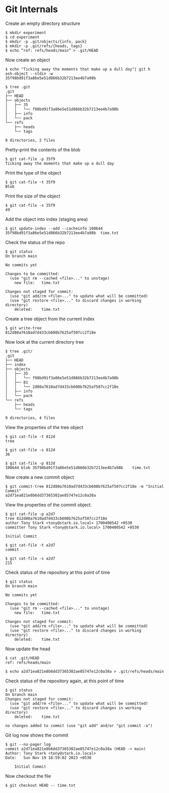 # Git Internals

Create an empty directory structure

```
$ mkdir experiment
$ cd experiment
$ mkdir -p .git/objects/{info, pack}
$ mkdir -p .git/refs/{heads, tags}
$ echo “ref: refs/heads/main” > .git/HEAD
```

Now create an object

```
$ echo "Ticking away the moments that make up a dull day"| git h
ash-object --stdin -w
35f98bd91f3a86e5e51d866b32b7213ee4b7a98b

$ tree .git
.git
├── HEAD
├── objects
│   ├── 35
│   │   └── f98bd91f3a86e5e51d866b32b7213ee4b7a98b
│   ├── info
│   └── pack
└── refs
    ├── heads
    └── tags

8 directories, 2 files
```

Pretty-print the contents of the blob

```
$ git cat-file -p 35f9
Ticking away the moments that make up a dull day
```

Print the type of the object 
```
$ git cat-file -t 35f9
Blob
```

Print the size of the object

```
$ git cat-file -s 35f9
49
```

Add the object into index (staging area)

```
$ git update-index --add --cacheinfo 100644 35f98bd91f3a86e5e51d866b32b7213ee4b7a98b  time.txt
```

Check the status of the repo

```
$ git status
On branch main

No commits yet

Changes to be committed:
  (use "git rm --cached <file>..." to unstage)
	new file:   time.txt

Changes not staged for commit:
  (use "git add/rm <file>..." to update what will be committed)
  (use "git restore <file>..." to discard changes in working directory)
	deleted:    time.txt
```

Create a tree object from the current index

```
$ git write-tree
812d80a7610ad7d433cb608b7625af507cc2f18e
```

Now look at the current directory tree

```
$ tree .git/
.git
├── HEAD
├── index
├── objects
│   ├── 35
│   │   └── f98bd91f3a86e5e51d866b32b7213ee4b7a98b
│   ├── 81
│   │   └── 2d80a7610ad7d433cb608b7625af507cc2f18e
│   ├── info
│   └── pack
└── refs
    ├── heads
    └── tags

9 directories, 4 files
```

View the properties of the tree object

```
$ git cat-file -t 812d
tree
```

```
$ git cat-file -s 812d
36
```

```
$ git cat-file -p 812d
100644 blob 35f98bd91f3a86e5e51d866b32b7213ee4b7a98b	time.txt
```
Now create a new commit object

```
$ git commit-tree 812d80a7610ad7d433cb608b7625af507cc2f18e -m "Initial Commit"
a2d71ea821e8b6dd37365302ae85747e12c0a38a
```

View the properties of the commit object.

```
$ git cat-file -p a2d7
tree 812d80a7610ad7d433cb608b7625af507cc2f18e
author Tony Stark <tony@stark.io.local> 1700400542 +0530
committer Tony Stark <tony@stark.io.local> 1700400542 +0530

Initial Commit

$ git cat-file -t a2d7
commit

$ git cat-file -s a2d7
215
```


Check status of the repository at this point of time

```
$ git status
On branch main

No commits yet

Changes to be committed:
  (use "git rm --cached <file>..." to unstage)
	new file:   time.txt

Changes not staged for commit:
  (use "git add/rm <file>..." to update what will be committed)
  (use "git restore <file>..." to discard changes in working directory)
	deleted:    time.txt
```

Now update the head

```
$ cat .git/HEAD
ref: refs/heads/main

$ echo a2d71ea821e8b6dd37365302ae85747e12c0a38a > .git/refs/heads/main
```

Check status of the repository again, at this point of time

```
$ git status
On branch main
Changes not staged for commit:
  (use "git add/rm <file>..." to update what will be committed)
  (use "git restore <file>..." to discard changes in working directory)
	deleted:    time.txt

no changes added to commit (use "git add" and/or "git commit -a")

```

Git log now shows the commit

```
$ git --no-pager log
commit a2d71ea821e8b6dd37365302ae85747e12c0a38a (HEAD -> main)
Author: Tony Stark <tony@stark.io.local>
Date:   Sun Nov 19 18:59:02 2023 +0530

    Initial Commit

```


Now checkout the file

```
$ git checkout HEAD -- time.txt
```
